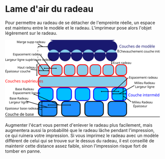 Lame d'air du radeau
====
Pour permettre au radeau de se détacher de l'empreinte réelle, un espace est maintenu entre le modèle et le radeau. L'imprimeur pose alors l'objet légèrement sur le radeau.

![Dimensions relatives au radeau](../images/raft_dimensions_fr.svg)

Augmenter l'écart vous permet d'enlever le radeau plus facilement, mais augmentera aussi la probabilité que le radeau lâche pendant l'impression, ce qui ruinera votre impression. Si vous imprimez le radeau avec un modèle différent de celui qui se trouve sur le dessus du radeau, il est conseillé de maintenir cette distance assez faible, sinon l'impression risque fort de tomber en panne.
